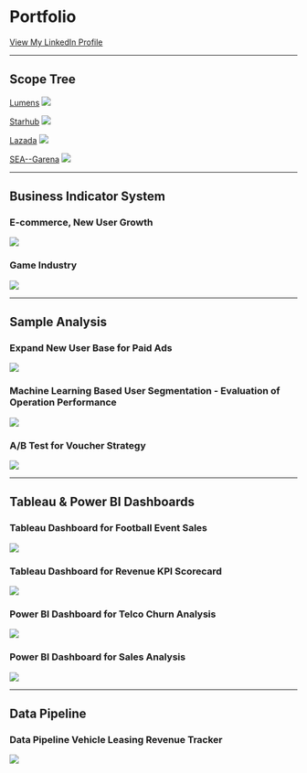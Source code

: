 # Portfolio

[View My LinkedIn Profile](https://www.linkedin.com/in/liu-qi-01612a75/)

---
## Scope Tree
[Lumens](https://lumensgroup.com/)
<img src="images/lumens_scope_1.jpeg?raw=true"/>

[Starhub](https://en.wikipedia.org/wiki/StarHub)
<img src="images/starhub_scope.png?raw=true"/>

[Lazada](https://en.wikipedia.org/wiki/Lazada)
<img src="images/Lscope.jpeg?raw=true"/>


[SEA--Garena](https://en.wikipedia.org/wiki/Garena)
<img src="images/Gascope.jpeg?raw=true"/>

---
## Business Indicator System

### E-commerce, New User Growth
<img src="images/lazada_metrics.png?raw=true"/>

### Game Industry
<img src="images/Gerana_metrics.png?raw=true"/>

---
## Sample Analysis
### Expand New User Base for Paid Ads
<img src="images/Qi_project.jpg?raw=true"/>

### Machine Learning Based User Segmentation - Evaluation of Operation Performance
<img src="images/Machine_learning.jpeg?raw=true"/>

### A/B Test for Voucher Strategy
<img src="images/AB_test.jpeg?raw=true"/>

---
## Tableau & Power BI Dashboards
### Tableau Dashboard for Football Event Sales
<img src="images/euro_venn.png?raw=true"/>

### Tableau Dashboard for Revenue KPI Scorecard
<img src="images/score_card.png?raw=true"/>

### Power BI Dashboard for Telco Churn Analysis
<img src="images/telco_pbi4.png?raw=true"/>

### Power BI Dashboard for Sales Analysis
<img src="images/Sales_Dashboard.png?raw=true"/>

---
## Data Pipeline
### Data Pipeline Vehicle Leasing Revenue Tracker
<img src="images/Data_pipeline.jpeg?raw=true"/>
